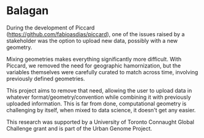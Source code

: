 # Balagan

During the development of Piccard (https://github.com/fabioasdias/piccard), one of the issues raised by a stakeholder was the option to upload new data, possibly with a new geometry.

Mixing geometries makes everything significantly more difficult. With Piccard, we removed the need for geographic hamornization, but the variables themselves were carefully curated  to match across time, involving previously defined geometries. 

This project aims to remove that need, allowing the user to upload data in whatever format/geometry/convention while combining it with previously uploaded information. This is far from done, computational geometry is challenging by itself, when mixed to data science, it doesn't get any easier.



This research was supported by a University of Toronto Connaught Global Challenge grant and is part of the Urban Genome Project.
